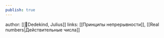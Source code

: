```yaml
---
publish: true
---
```

author:  [[👤Dedekind, Julius]] 
links: [[Принципы непрерывности]], [[Real numbers|Действительные числа]]



